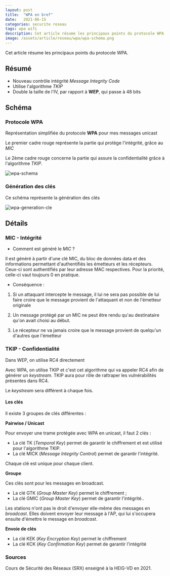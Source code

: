```yaml
---
layout: post
title:  "WPA en bref"
date:   2021-06-15 
categories: securite reseau
tags: wpa wifi
description: Cet article résume les principaux points du protocole WPA, notamment la génération des clés, le contrôle d'intégrité avec MIC et la confidentialité avec TKIP
image: /assets/article/reseau/wpa/wpa-schema.png
---
```


Cet article résume les principaux points du protocole WPA.

## Résumé

- Nouveau contrôle intégrité *Message Integrity Code*
- Utilise l'algorithme *TKIP*
- Double la taille de l'IV, par rapport à **WEP**, qui passe à 48 bits



## Schéma

### Protocole WPA

Représentation simplifiée du protocole **WPA** pour mes messages unicast

Le premier cadre rouge représente la partie qui protège l'intégrité, grâce au *MIC*

Le 2ème cadre rouge concerne la partie qui assure la confidentialité grâce à l'algorithme *TKIP*.



![wpa-schema]({{site.url_complet}}/assets/article/reseau/wpa/wpa-schema.png)

### Génération des clés

Ce schéma représente la génération des clés

![wpa-generation-cle]({{site.url_complet}}/assets/article/reseau/wpa/wpa-generation-cle.png)



## Détails

### MIC - Intégrité

- Comment est généré le *MIC* ?

Il est généré à partir d'une clé MIC, du bloc de données data et des informations permettant d'authentifiés les émetteurs et les récepteurs. Ceux-ci  sont authentifiés par leur adresse MAC respectives. Pour la priorité, celle-ci vaut toujours 0 en pratique.



- Conséquence : 

1) Si un attaquant intercepte le message,  il lui ne sera pas possible de lui faire croire que le message provient de l'attaquant et non de l'émetteur originale

2) Un message protégé par un MIC ne peut être rendu qu'au destinataire qu'on avait choisi au début.

3) Le récepteur ne va jamais croire que le message provient de quelqu'un d'autres que l'émetteur



### TKIP - Confidentialité

Dans WEP, on utilise RC4 directement

Avec WPA, on utilise TKIP et c'est cet algorithme qui va appeler RC4 afin de générer un *keystream*. TKIP aura pour rôle de rattraper les vulnérabilités présentes dans RC4. 

Le *keystream* sera différent à chaque fois. 



#### Les clés

Il existe 3 groupes de clés différentes :

**Pairwise / Unicast**

Pour envoyer une trame protégée avec WPA en unicast, il faut 2 clés :

- La clé TK (*Temporal Key*) permet de garantir le chiffrement et est utilisé pour l'algorithme TKIP.
- La clé MICK (*Message Integrity Control*) permet de garantir l'intégrité.

Chaque clé est unique pour chaque client.

**Groupe**

Ces clés sont pour les messages en broadcast.

- La clé GTK (*Group Master Key*) permet le chiffrement ;
- La clé GMIC (*Group Master Key*) permet de garantir l'intégrité..

Les stations n'ont pas le droit d'envoyer elle-même des messages en *broadcast*. Elles doivent envoyer leur message à l'AP, qui lui s'occupera ensuite d'émettre le message en *broadcast*.



**Envoie de clés**

- La clé KEK  (*Key Encryption Key*)  permet le chiffrement
- La clé KCK (*Key Confirmation Key*) permet de garantir l'intégrité





### Sources 

Cours de Sécurité des Réseaux (SRX) enseigné à la HEIG-VD en 2021.
